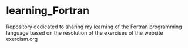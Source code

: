 # learning_Fortran
Repository dedicated to sharing my learning of the Fortran programming language based on the resolution of the exercises of the website exercism.org
